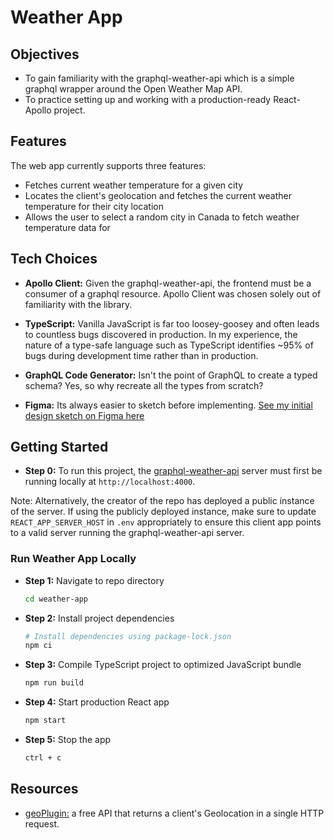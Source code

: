 # Weather App

## Objectives

- To gain familiarity with the graphql-weather-api which is a simple graphql wrapper around the Open Weather Map API.
- To practice setting up and working with a production-ready React-Apollo project.

## Features

The web app currently supports three features:

- Fetches current weather temperature for a given city
- Locates the client's geolocation and fetches the current weather temperature for their city location
- Allows the user to select a random city in Canada to fetch weather temperature data for

## Tech Choices

- **Apollo Client:** Given the graphql-weather-api, the frontend must be a consumer of a graphql resource. Apollo Client was chosen solely out of familiarity with the library.

- **TypeScript:** Vanilla JavaScript is far too loosey-goosey and often leads to countless bugs discovered in production. In my experience, the nature of a type-safe language such as TypeScript identifies ~95% of bugs during development time rather than in production.

- **GraphQL Code Generator:** Isn't the point of GraphQL to create a typed schema? Yes, so why recreate all the types from scratch?

- **Figma:** Its always easier to sketch before implementing. [See my initial design sketch on Figma here](https://www.figma.com/file/wO4epNBa28k71OMaQURYHe/Peter-s-Weather-App)

## Getting Started

- **Step 0:** To run this project, the [graphql-weather-api](https://github.com/konstantinmuenster/graphql-weather-api) server must first be running locally at `http://localhost:4000`.

Note: Alternatively, the creator of the repo has deployed a public instance of the server. If using the publicly deployed instance, make sure to update `REACT_APP_SERVER_HOST` in `.env` appropriately to ensure this client app points to a valid server running the graphql-weather-api server.

### Run Weather App Locally

- **Step 1:** Navigate to repo directory

  ```bash
  cd weather-app
  ```

- **Step 2:** Install project dependencies

  ```bash
  # Install dependencies using package-lock.json
  npm ci
  ```

- **Step 3:** Compile TypeScript project to optimized JavaScript bundle

  ```bash
  npm run build
  ```

- **Step 4:** Start production React app

  ```bash
  npm start
  ```

- **Step 5:** Stop the app

  ```bash
  ctrl + c
  ```

## Resources

- [geoPlugin:](http://www.geoplugin.net/json.gp) a free API that returns a client's Geolocation in a single HTTP request.

